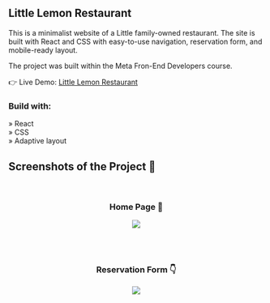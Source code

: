 <h2>Little Lemon Restaurant</h2>

<p>This is a minimalist website of a Little family-owned restaurant. The site is built with React and CSS with easy-to-use navigation, reservation form, and mobile-ready layout.</p>

<p>The project was built within the Meta Fron-End Developers course.</p>

👉 Live Demo: <a href='https://restaurant-project-beta.vercel.app/'>Little Lemon Restaurant</a>

<h3>Build with:</h3>

» React <br>
» CSS <br>
» Adaptive layout <br>

<h2>Screenshots of the Project 📸</h2>
<br>
<h3 align='center'>Home Page 🏡</h3>

<div align='center'>
<img src='../assets/bose-landing.vercel.app.png?raw=true'/>
</div>

<br><br>
<h3 align='center'>Reservation Form 👇</h3>

<div align='center'>
<img src='../assets/restaurant-project-beta.vercel.app_reservations.png?raw=true'/>
</div>
